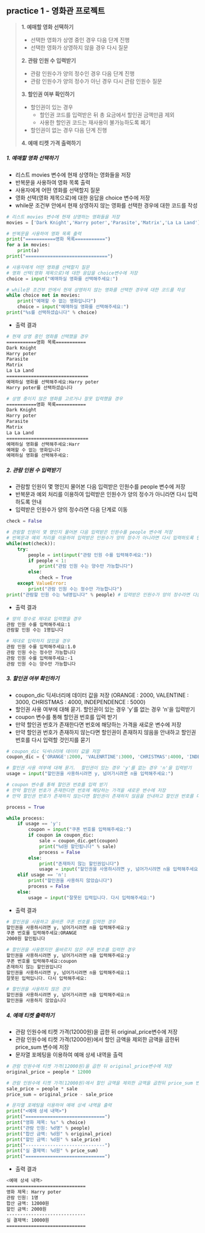 ## practice 1 - 영화관 프로젝트

> **1. 예매할 영화 선택하기**
>
> + 선택한 영화가 상영 중인 경우 다음 단계 진행
> + 선택한 영화가 상영하지 않을 경우 다시 질문
>
> **2. 관람 인원 수 입력받기**
>
> + 관람 인원수가 양의 정수인 경우 다음 단계 진행
> + 관람 인원수가 양의 정수가 아닌 경우 다시 관람 인원수 질문
>
> **3. 할인권 여부 확인하기**
>
> + 할인권이 있는 경우
>   + 할인권 코드를 입력받은 뒤 총 요금에서 할인권 금액만큼 제외
>   + 사용한 할인권 코드는 재사용이 불가능하도록 폐기
> + 할인권이 없는 경우 다음 단계 진행
>
> **4. 예매 티켓 가격 출력하기**



##### 1. 예매할 영화 선택하기

+ 리스트 movies 변수에 현재 상영하는 영화들을 저장
+ 반복문을 사용하여 영화 목록 출력
+ 사용자에게 어떤 영화를 선택할지 질문
+ 영화 선택(영화 제목으로)에 대한 응답을 choice 변수에 저장
+ while문 조건부 안에서 현재 상영하지 않는 영화를 선택한 경우에 대한 코드를 작성

```python
# 리스트 movies 변수에 현재 상영하는 영화들을 저장
movies = ['Dark Knight','Harry poter','Parasite','Matrix','La La Land']
```

```python
# 반복문을 사용하여 영화 목록 출력
print("===========영화 목록===========")
for a in movies:
    print(a)
print("==============================")
```

```python
# 사용자에게 어떤 영화를 선택할지 질문
# 영화 선택(영화 제목으로)에 대한 응답을 choice변수에 저장
choice = input("예매하실 영화를 선택해주세요:")
```

```python
# while문 조건부 안에서 현재 상영하지 않는 영화를 선택한 경우에 대한 코드를 작성
while choice not in movies:
    print("예매할 수 없는 영화입니다")
    choice = input("예매하실 영화를 선택해주세요:")
print("%s를 선택하셨습니다" % choice)
```

+ 출력 결과
```bash
# 현재 상영 중인 영화를 선택했을 경우
===========영화 목록===========
Dark Knight
Harry poter
Parasite
Matrix
La La Land
==============================
예매하실 영화를 선택해주세요:Harry poter
Harry poter를 선택하셨습니다

# 상영 중이지 않은 영화를 고르거나 잘못 입력했을 경우
===========영화 목록===========
Dark Knight
Harry poter
Parasite
Matrix
La La Land
==============================
예매하실 영화를 선택해주세요:Harr
예매할 수 없는 영화입니다
예매하실 영화를 선택해주세요:
```



##### 2. 관람 인원 수 입력받기

+ 관람할 인원이 몇 명인지 물어본 다음 입력받은 인원수를 people 변수에 저장
+ 반복문과 예외 처리를 이용하여 입력받은 인원수가 양의 정수가 아니라면 다시 입력하도록 안내
+ 입력받은 인원수가 양의 정수라면 다음 단계로 이동

```python
check = False

# 관람할 인원이 몇 명인지 물어본 다음 입력받은 인원수를 people 변수에 저장
# 반복문과 예외 처리를 이용하여 입력받은 인원수가 양의 정수가 아니라면 다시 입력하도록 안내
while(not(check)):
    try:
        people = int(input("관람 인원 수를 입력해주세요:"))
        if people < 1:
            print("관람 인원 수는 양수만 가능합니다")
        else:
            check = True
    except ValueError:
        print("관람 인원 수는 정수만 가능합니다")
print("관람할 인원 수는 %d명입니다" % people) # 입력받은 인원수가 양의 정수라면 다음 단계로 이동
```

+ 출력 결과

```bash
# 양의 정수로 제대로 입력했을 경우
관람 인원 수를 입력해주세요:1
관람할 인원 수는 1명입니다

# 제대로 입력하지 않았을 경우
관람 인원 수를 입력해주세요:1.0
관람 인원 수는 정수만 가능합니다
관람 인원 수를 입력해주세요:-1
관람 인원 수는 양수만 가능합니다
```



##### 3. 할인권 여부 확인하기

+ coupon_dic 딕셔너리에 데이터 값을 저장 (ORANGE : 2000, VALENTINE : 3000, CHRISTMAS : 4000, INDEPENDENCE : 5000)
+ 할인권 사용 여부에 대해 묻기.  할인권이 있는 경우 'y'를 없는 경우 'n'을 입력받기
+ coupon 변수를 통해 할인권 번호를 입력 받기
+ 만약 할인권 번호가 존재한다면 번호에 해당하는 가격을 새로운 변수에 저장
+ 만약 할인권 번호가 존재하지 않는다면 할인권이 존재하지 않음을 안내하고 할인권 번호를 다시 입력할 것인지를 묻기

```python
# coupon_dic 딕셔너리에 데이터 값을 저장 
coupon_dic = {'ORANGE':2000, 'VALENRTINE':3000, 'CHRISTMAS':4000, 'INDEPENDENCE':5000}

# 할인권 사용 여부에 대해 묻기.  할인권이 있는 경우 'y'를 없는 경우 'n'을 입력받기
usage = input("할인권을 사용하시려면 y, 넘어가시려면 n을 입력해주세요:")

# coupon 변수를 통해 할인권 번호를 입력 받기
# 만약 할인권 번호가 존재한다면 번호에 해당하는 가격을 새로운 변수에 저장
# 만약 할인권 번호가 존재하지 않는다면 할인권이 존재하지 않음을 안내하고 할인권 번호를 다시 입력할 것인지를 묻기

process = True

while process:
    if usage == 'y':
        coupon = input("쿠폰 번호를 입력해주세요:")
        if coupon in coupon_dic:
            sale = coupon_dic.get(coupon)
            print("%d원 할인됩니다" % sale)
            process = False
        else:
            print("존재하지 않는 할인권입니다")
            usage = input("할인권을 사용하시려면 y, 넘어가시려면 n을 입력해주세요:")
    elif usage == 'n':
        print("할인권을 사용하지 않았습니다")
        process = False
    else:
        usage = input("잘못된 입력입니다. 다시 입력해주세요:")
```



+ 출력 결과

```bash
# 할인권을 사용하고 올바른 쿠폰 번호를 입력한 경우
할인권을 사용하시려면 y, 넘어가시려면 n을 입력해주세요:y
쿠폰 번호를 입력해주세요:ORANGE
2000원 할인됩니다

# 할인권을 사용했지만 올바르지 않은 쿠폰 번호를 입력한 경우
할인권을 사용하시려면 y, 넘어가시려면 n을 입력해주세요:y
쿠폰 번호를 입력해주세요:coupon
존재하지 않는 할인권입니다
할인권을 사용하시려면 y, 넘어가시려면 n을 입력해주세요:1
잘못된 입력입니다. 다시 입력해주세요:

# 할인권을 사용하지 않은 경우
할인권을 사용하시려면 y, 넘어가시려면 n을 입력해주세요:n
할인권을 사용하지 않았습니다
```



##### 4. 예매 티켓 출력하기

+ 관람 인원수에 티켓 가격(12000원)을 곱한 뒤 original_price변수에 저장
+ 관람 인원수에 티켓 가격(12000원)에서 할인 금액을 제외한 금액을 곱한뒤 price_sum 변수에 저장
+ 문자열 포메팅을 이용하여 예매 상세 내역을 출력

```python
# 관람 인원수에 티켓 가격(12000원)을 곱한 뒤 original_price변수에 저장
original_price = people * 12000

# 관람 인원수에 티켓 가격(12000원)에서 할인 금액을 제외한 금액을 곱한뒤 price_sum 변수에 저장
sale_price = people * sale
price_sum = original_price - sale_price

# 문자열 포메팅을 이용하여 예매 상세 내역을 출력
print("<예매 상세 내역>")
print("=============================")
print("영화 제목: %s" % choice)
print("관람 인원: %d명" % people)
print("합산 금액: %d원" % original_price)
print("할인 금액: %d원" % sale_price)
print("-----------------------------")
print("실 결제액: %d원" % price_sum)
print("=============================")
```

+ 출력 결과

```bash
<예매 상세 내역>
=============================
영화 제목: Harry poter
관람 인원: 1명
합산 금액: 12000원
할인 금액: 2000원
-----------------------------
실 결제액: 10000원
=============================
```
